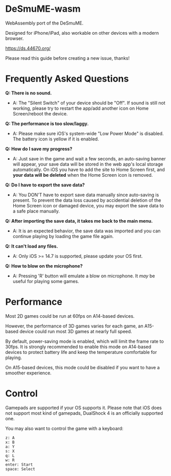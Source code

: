 # DeSmuME-wasm

WebAssembly port of the DeSmuME. 

Designed for iPhone/iPad, also workable on other devices with a modern browser.

https://ds.44670.org/

Please read this guide before creating a new issue, thanks!

# Frequently Asked Questions

**Q: There is no sound.**

- A: The "Silent Switch" of your device should be "Off". If sound is still not working, please try to restart the app/add another icon on Home Screen/reboot the device.

**Q: The performance is too slow/laggy.**

- A: Please make sure iOS's system-wide "Low Power Mode" is disabled. The battery icon is yellow if it is enabled.

**Q: How do I save my progress?**

- A: Just save in the game and wait a few seconds, an auto-saving banner will appear, your save data will be stored in the web app's local storage automatically. On iOS you have to add the site to Home Screen first, and **your data will be deleted** when the Home Screen icon is removed.

**Q: Do I have to export the save data?**

- A: You DON'T have to export save data manually since auto-saving is present. To prevent the data loss caused by accidential deletion of the Home Screen icon or damaged device, you may export the save data to a safe place manually.

**Q: After importing the save data, it takes me back to the main menu.**

- A: It is an expected behavior, the save data was imported and you can continue playing by loading the game file again.

**Q: It can't load any files.**

- A: Only iOS >= 14.7 is supported, please update your OS first.

**Q: How to blow on the microphone?**

- A: Pressing 'R' button will emulate a blow on microphone. It *may* be useful for playing some games.


# Performance

Most 2D games could be run at 60fps on A14-based devices. 

However, the performance of 3D games varies for each game, an A15-based device could run most 3D games at nearly full speed.

By default, power-saving mode is enabled, which will limit the frame rate to 30fps. It is strongly recommended to enable this mode on A14-based devices to protect battery life and keep the temperature comfortable for playing. 

On A15-based devices, this mode could be disabled if you want to have a smoother experience.

# Control

Gamepads are supported if your OS supports it. Please note that iOS does not support most kind of gamepads, DualShock 4 is an officially supported one.

You may also want to control the game with a keyboard:
```
z: A
x: B
a: Y
s: X
q: L
w: R
enter: Start
space: Select
```

